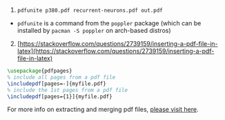 01. `pdfunite p380.pdf recurrent-neurons.pdf out.pdf`
  - `pdfunite` is a command from the `poppler` package (which can be installed by `pacman -S poppler` on arch-based distros)
02. [https://stackoverflow.com/questions/2739159/inserting-a-pdf-file-in-latex](https://stackoverflow.com/questions/2739159/inserting-a-pdf-file-in-latex)
  ```tex
  \usepackage{pdfpages}
  % include all pages from a pdf file
  \includepdf[pages=-]{myfile.pdf}
  % include the 1st pages from a pdf file
  \includepdf[pages={1}]{myfile.pdf}
  ```

For more info on extracting and merging pdf files, [please visit here](https://github.com/phunc20/linux/tree/master/troubleshoot/pdf).

